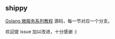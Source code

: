 ## shippy

[Golang 微服务系列教程](https://wuyin.io/tags/%E5%BE%AE%E6%9C%8D%E5%8A%A1/) 源码，每一节对应一个分支。

欢迎提 issue 加以改进，十分感谢 :)



